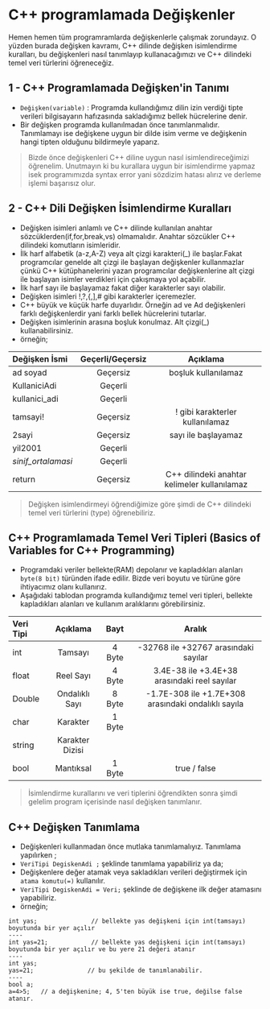 # C++ programlamada Değişkenler

Hemen hemen tüm programramlarda değişkenlerle çalışmak zorundayız. O yüzden burada değişken kavramı, C++ dilinde değişken isimlendirme kuralları,
bu değişkenleri nasıl tanımlayıp kullanacağımızı ve C++ dilindeki temel veri türlerini öğreneceğiz.

## 1 - C++ Programlamada Değişken'in Tanımı
- `Değişken(variable)` : Programda kullandığımız dilin izin verdiği tipte verileri bilgisayarın hafızasında sakladığımız bellek hücrelerine denir.
- Bir değişken programda kullanılmadan önce tanımlanmalıdır. Tanımlamayı ise değişkene uygun bir dilde isim verme ve değişkenin hangi tipten olduğunu bildirmeyle yaparız.

> Bizde önce değişkenleri C++ diline uygun nasıl isimlendireceğimizi öğrenelim. Unutmayın ki bu kurallara uygun bir isimlendirme yapmaz isek programımızda
syntax error yani sözdizim hatası alırız ve derleme işlemi başarısız olur.

## 2 - C++ Dili Değişken İsimlendirme Kuralları
- Değişken isimleri anlamlı ve C++ dilinde kullanılan anahtar sözcüklerden(if,for,break,vs) olmamalıdır. Anahtar sözcükler C++ dilindeki komutların isimleridir.
- İlk harf alfabetik (a-z,A-Z) veya alt çizgi karakteri(_) ile başlar.Fakat programcılar genelde alt çizgi ile başlayan değişkenler kullanmazlar çünkü
C++ kütüphanelerini yazan programcılar değişkenlerine alt çizgi ile başlayan isimler verdikleri için çakışmaya yol açabilir.
- İlk harf sayı ile başlayamaz fakat diğer karakterler sayı olabilir.
- Değişken isimleri !,?,{,],# gibi karakterler içeremezler.
- C++ büyük ve küçük harfe duyarlıdır. Örneğin ad ve Ad değişkenleri farklı değişkenlerdir yani farklı bellek hücrelerini tutarlar.
- Değişken isimlerinin arasına boşluk konulmaz. Alt çizgi(_) kullanabilirsiniz.
- örneğin;

| Değişken İsmi  | Geçerli/Geçersiz  | Açıklama |
| :------------ |:---------------:|:-----:|
| ad soyad      | Geçersiz | boşluk kullanılamaz |
| KullaniciAdi      | Geçerli |    |
| kullanici_adi | Geçerli |     | 
| tamsayi! | Geçersiz | ! gibi karakterler kullanılamaz |
| 2sayi | Geçersiz | sayı ile başlayamaz |
| yil2001 |  Geçerli | |
| _sinif_ortalamasi_ | Geçerli | |
| return | Geçersiz | C++ dilindeki anahtar kelimeler kullanılamaz |

> Değişken isimlendirmeyi öğrendiğimize göre şimdi de C++ dilindeki temel veri türlerini (type) öğrenebiliriz.

## C++ Programlamada Temel Veri Tipleri (Basics of Variables for C++ Programming)
- Programdaki veriler bellekte(RAM) depolanır ve kapladıkları alanları `byte(8 bit)` türünden ifade edilir. Bizde veri boyutu ve türüne göre ihtiyacımız olanı kullanırız.
- Aşağıdaki tablodan programda kullandığımız temel veri tipleri, bellekte kapladıkları alanları ve kullanım aralıklarını görebilirsiniz.


| Veri Tipi     | Açıklama     | Bayt   | Aralık     |
| :-----------  |:----------------:|:--------:|:---------------:|
| int           | Tamsayı          | 4 Byte | -32768 ile +32767 arasındaki sayılar |
| float         | Reel Sayı        | 4 Byte | 3.4E-38 ile +3.4E+38 arasındaki reel sayılar |
| Double        | Ondalıklı Sayı   | 8 Byte | -1.7E-308 ile +1.7E+308 arasındaki ondalıklı sayıla |
| char          | Karakter         | 1 Byte |            |
| string        | Karakter Dizisi  |  |            |
| bool          | Mantıksal        | 1 Byte | true / false |

> İsimlendirme kurallarını ve veri tiplerini öğrendikten sonra şimdi gelelim program içerisinde nasıl değişken tanımlanır. 

## C++ Değişken Tanımlama
- Değişkenleri kullanmadan önce mutlaka tanımlamalıyız. Tanımlama yapılırken ;
- `VeriTipi DegiskenAdi ;`  şeklinde tanımlama yapabiliriz ya da;
- Değişkenlere değer atamak veya sakladıkları verileri değiştirmek için `atama komutu(=)` kullanılır.
- `VeriTipi DegiskenAdi = Veri;` şeklinde de değişkene ilk değer atamasını yapabiliriz.
- örneğin;

```
int yas;               // bellekte yas değişkeni için int(tamsayı) boyutunda bir yer açılır 
----
int yas=21;            // bellekte yas değişkeni için int(tamsayı) boyutunda bir yer açılır ve bu yere 21 değeri atanır                                         
----
int yas;
yas=21;               // bu şekilde de tanımlanabilir.
----
bool a;
a=4>5;   // a değişkenine; 4, 5'ten büyük ise true, değilse false atanır.

```






